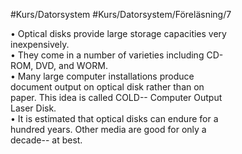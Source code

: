 #Kurs/Datorsystem #Kurs/Datorsystem/Föreläsning/7 

• Optical disks provide large storage capacities very  
inexpensively.  
• They come in a number of varieties including CD-  
ROM, DVD, and WORM.  
• Many large computer installations produce  
document output on optical disk rather than on  
paper. This idea is called COLD-- Computer Output  
Laser Disk.  
• It is estimated that optical disks can endure for a  
hundred years. Other media are good for only a  
decade-- at best.